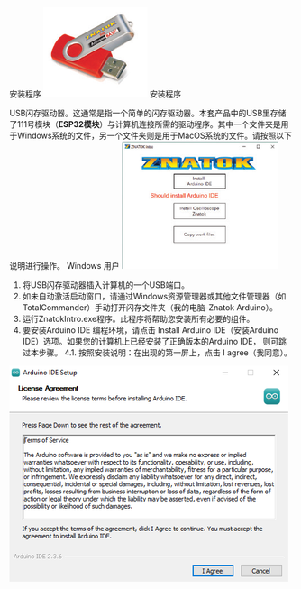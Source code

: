 安装程序
![](030p2.png)
安装程序

USB闪存驱动器。这通常是指一个简单的闪存驱动器。本套产品中的USB里存储了111号模块（**ESP32模块**）与计算机连接所需的驱动程序。其中一个文件夹是用于Windows系统的文件，另一个文件夹则是用于MacOS系统的文件。请按照以下说明进行操作。
Windows 用户
![](030p3.png)
1. 将USB闪存驱动器插入计算机的一个USB端口。
2. 如未自动激活启动窗口，请通过Windows资源管理器或其他文件管理器（如TotalCommander）手动打开闪存文件夹（我的电脑-Znatok Arduino）。
3. 运行ZnatokIntro.exe程序。此程序将帮助您安装所有必要的组件。
4. 要安装Arduino IDE 编程环境，请点击 Install Arduino IDE（安装Arduino IDE）选项。如果您的计算机上已经安装了正确版本的Arduino IDE， 则可跳过本步骤。
   4.1. 按照安装说明：在出现的第一屏上，点击 I agree（我同意）。

![](030p1.png)